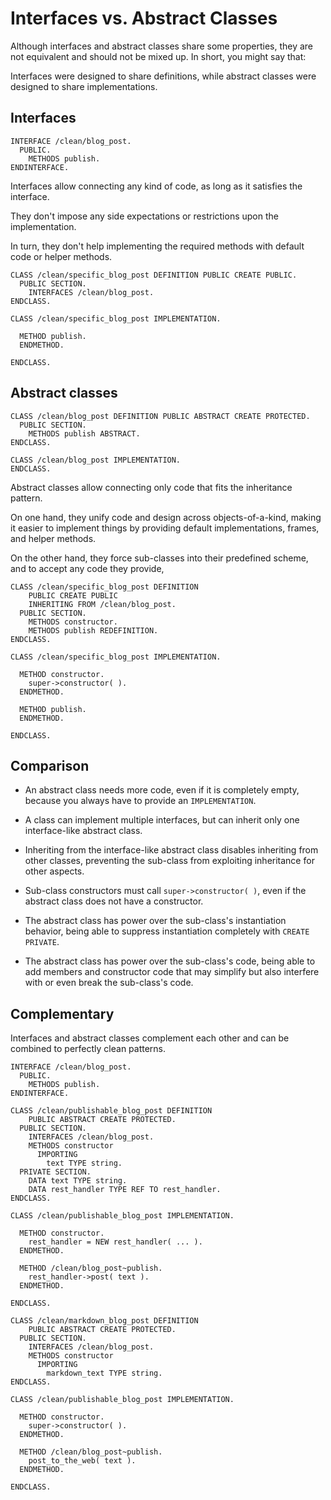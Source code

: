 # Interfaces vs. Abstract Classes

Although interfaces and abstract classes share some properties,
they are not equivalent and should not be mixed up.
In short, you might say that:

Interfaces were designed to share definitions,
while abstract classes were designed to share implementations.

## Interfaces

```ABAP
INTERFACE /clean/blog_post.
  PUBLIC.
    METHODS publish.
ENDINTERFACE.
```

Interfaces allow connecting any kind of code,
as long as it satisfies the interface.

They don't impose any
side expectations or restrictions upon the implementation.

In turn, they don't help implementing the required methods
with default code or helper methods.

```ABAP
CLASS /clean/specific_blog_post DEFINITION PUBLIC CREATE PUBLIC.
  PUBLIC SECTION.
    INTERFACES /clean/blog_post.
ENDCLASS.

CLASS /clean/specific_blog_post IMPLEMENTATION.
  
  METHOD publish.
  ENDMETHOD.
  
ENDCLASS.
```

## Abstract classes

```ABAP
CLASS /clean/blog_post DEFINITION PUBLIC ABSTRACT CREATE PROTECTED.
  PUBLIC SECTION.
    METHODS publish ABSTRACT.
ENDCLASS.

CLASS /clean/blog_post IMPLEMENTATION.
ENDCLASS.
```

Abstract classes allow connecting only code that
fits the inheritance pattern.

On one hand, they unify code and design across objects-of-a-kind,
making it easier to implement things by providing default implementations,
frames, and helper methods.

On the other hand, they force sub-classes into their predefined scheme,
and to accept any code they provide,

```ABAP
CLASS /clean/specific_blog_post DEFINITION
    PUBLIC CREATE PUBLIC
    INHERITING FROM /clean/blog_post.
  PUBLIC SECTION.
    METHODS constructor.
    METHODS publish REDEFINITION.
ENDCLASS.

CLASS /clean/specific_blog_post IMPLEMENTATION.

  METHOD constructor.
    super->constructor( ).
  ENDMETHOD.
  
  METHOD publish.
  ENDMETHOD.
  
ENDCLASS.
```

## Comparison

- An abstract class needs more code,
even if it is completely empty,
because you always have to provide an `IMPLEMENTATION`.

- A class can implement multiple interfaces,
but can inherit only one interface-like abstract class.

- Inheriting from the interface-like abstract class
disables inheriting from other classes,
preventing the sub-class from exploiting inheritance for other aspects.

- Sub-class constructors must call `super->constructor( )`,
even if the abstract class does not have a constructor.

- The abstract class has power over the sub-class's instantiation behavior,
being able to suppress instantiation completely with `CREATE PRIVATE`.

- The abstract class has power over the sub-class's code,
being able to add members and constructor code that may
simplify but also interfere with or even break the sub-class's code.

## Complementary

Interfaces and abstract classes complement each other
and can be combined to perfectly clean patterns.

```ABAP
INTERFACE /clean/blog_post.
  PUBLIC.
    METHODS publish.
ENDINTERFACE.
```

```ABAP
CLASS /clean/publishable_blog_post DEFINITION
    PUBLIC ABSTRACT CREATE PROTECTED.
  PUBLIC SECTION.
    INTERFACES /clean/blog_post.
    METHODS constructor
      IMPORTING
        text TYPE string.
  PRIVATE SECTION.
    DATA text TYPE string.
    DATA rest_handler TYPE REF TO rest_handler.
ENDCLASS.

CLASS /clean/publishable_blog_post IMPLEMENTATION.

  METHOD constructor.
    rest_handler = NEW rest_handler( ... ).
  ENDMETHOD.
  
  METHOD /clean/blog_post~publish.
    rest_handler->post( text ).
  ENDMETHOD.
  
ENDCLASS.
```

```ABAP
CLASS /clean/markdown_blog_post DEFINITION
    PUBLIC ABSTRACT CREATE PROTECTED.
  PUBLIC SECTION.
    INTERFACES /clean/blog_post.
    METHODS constructor
      IMPORTING
        markdown_text TYPE string.
ENDCLASS.

CLASS /clean/publishable_blog_post IMPLEMENTATION.

  METHOD constructor.
    super->constructor( ).
  ENDMETHOD.
  
  METHOD /clean/blog_post~publish.
    post_to_the_web( text ).
  ENDMETHOD.
  
ENDCLASS.
```